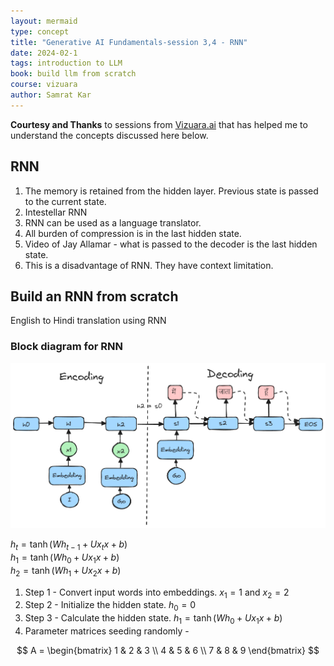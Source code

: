 ```yaml
---
layout: mermaid
type: concept 
title: "Generative AI Fundamentals-session 3,4 - RNN"
date: 2024-02-1
tags: introduction to LLM
book: build llm from scratch
course: vizuara
author: Samrat Kar
---
```


**Courtesy and Thanks** to sessions from [Vizuara.ai](https://vizuara.ai) that has helped me to understand the concepts discussed here below. 

## RNN

1. The memory is retained from the hidden layer. Previous state is passed to the current state.
2. Intestellar RNN 
3. RNN can be used as a language translator.
4. All burden of compression is in the last hidden state.
5. Video of Jay Allamar - what is passed to the decoder is the last hidden state.
6. This is a disadvantage of RNN. They have context limitation.

## Build an RNN from scratch

English to Hindi translation using RNN

### Block diagram for RNN


![alt text](../../../../../images/vizuara/rnn-data-flow.png)

$h_t = \tanh(Wh_{t-1} + Ux_{t}x + b)$   
$h_1 = \tanh(Wh_{0} + Ux_{1}x + b)$  
$h_2 = \tanh(Wh_{1} + Ux_{2}x + b)$

1. Step 1 - Convert input words into embeddings. $x_1 = 1$ and $x_2 = 2$  
2. Step 2 - Initialize the hidden state. $h_0 = 0$
3. Step 3 - Calculate the hidden state. $h_1 = \tanh(Wh_{0} + Ux_{1}x + b)$
4. Parameter matrices seeding randomly - 

$$
A = \begin{bmatrix} 
1 & 2 & 3 \\ 
4 & 5 & 6 \\ 
7 & 8 & 9 
\end{bmatrix}
$$

